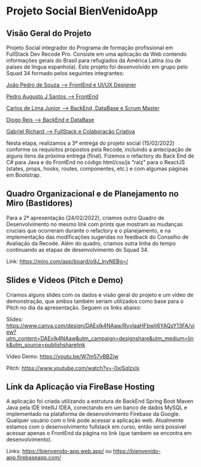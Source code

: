 # Projeto Social BienVenidoApp

## Visão Geral do Projeto

Projeto Social integrador do Programa de formação profissional em FullStack Dev Recode Pro.
Consiste em uma aplicação da Web contendo informações gerais do Brasil para refugiados da América Latina (ou de países de língua espanhola).
Este projeto foi desenvolvido em grupo pelo Squad 34 formado pelos seguintes integrantes:

<p><a href="https://github.com/Pedrogsouza" target="_blank">João Pedro de Souza --> FrontEnd e UI/UX Designer</a></p>
<p><a href="https://github.com/P728" target="_blank">Pedro Augusto J Santos --> FrontEnd</a></p>
<p><a href="https://github.com/CJBiohacker" target="_blank">Carlos de Lima Junior --> BackEnd, DataBase e Scrum Master</a></p>
<p><a href="https://github.com/DiogaoRecode" target="_blank">Diogo Reis --> BackEnd e DataBase</a></p>
<p><a href="https://github.com/Gabriel-Richard" target="_blank">Gabriel Richard --> FullStack e Colaboração Criativa</a></p>

Nesta etapa, realizamos a 3ª entrega do projeto social (15/02/2022) conforme os requisitos propostos pela Recode, incluindo a antecipação de alguns itens da próxima entrega (final). Fizemos o refactory do Back End de C# para Java e do FrontEnd no código html/css/js "raiz" para o ReactJS (states, props, hooks, routes, componentes, etc.) e com algumas páginas em Bootstrap.

## Quadro Organizacional e de Planejamento no Miro (Bastidores)

Para a 2ª apresentação (24/02/2022), criamos outro Quadro de Desenvolvimento no mesmo link com prints que mostram as mudanças cruciais que ocorreram durante o refactory e o planejamento, e na implementação das modificações sugeridas no feedback do Conselho de Avaliação da Recode. Além do quadro, criamos outra linha do tempo continuando as etapas de desenvolvimento do Squad 34.

Link: <https://miro.com/app/board/o9J_lnyNEBg=/>

## Slides e Videos (Pitch e Demo)

Criamos alguns slides com os dados e visão geral do projeto e um vídeo de demonstração, que ambos também seriam utilizados como base para o Pitch no dia da apresentação. Seguem os links abaixo:

Slides: <https://www.canva.com/design/DAExIk4NAaw/RyvIaaHFbwIj6YAQsY13FA/view?utm_content=DAExIk4NAaw&utm_campaign=designshare&utm_medium=link&utm_source=publishsharelink>

Video Demo: <https://youtu.be/W7m57yBBZjw>

Pitch: <https://www.youtube.com/watch?v=-0xjSqlzxls>

## Link da Aplicação via FireBase Hosting

A aplicação foi criada utilizando a estrutura de BackEnd Spring Boot Maven Java pela IDE IntelliJ IDEA, conectando em um banco de dados MySQL e implementado na plataforma de desenvolvimento Firebase da Google. Qualquer usuário com o link pode acessar a aplicação web. Atualmente estamos com o desenvolvimento fullstack em curso, então será possível acessar apenas o FrontEnd da página no link (que tambem se encontra em desenvolvimento).

Links: <https://bienvenido-app.web.app/> ou <https://bienvenido-app.firebaseapp.com/>
